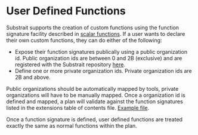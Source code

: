 # User Defined Functions

Substrait supports the creation of custom functions using the function signature facility described in [scalar functions](scalar_functions). If a user wants to declare their own custom functions, they can do either of the following:

* Expose their function signatures publically using a public organization id. Public organization ids are between 0 and 2B (exclusive) and are registered with the Substrait repository [here](https://github.com/substrait-io/substrait/blob/sketch/extensions/organizations.yaml).
* Define one or more private organization ids. Private organization ids are 2B and above.

Public organizations should be automatically mapped by tools, private organizations will have to be manually mapped. Once a organization id is defined and mapped, a plan will validate against the function signatures listed in the extensions table of contents file. [Example file](https://github.com/substrait-io/substrait/blob/sketch/extensions/toc.yaml).

Once a function signature is defined, user defined functions are treated exactly the same as normal functions within the plan.

